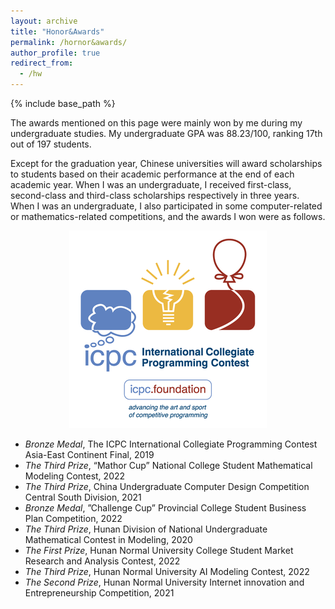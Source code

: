 ```yaml
---
layout: archive
title: "Honor&Awards"
permalink: /hornor&awards/
author_profile: true
redirect_from:
  - /hw
---
```


{% include base_path %}

The awards mentioned on this page were mainly won by me during my undergraduate studies. My undergraduate GPA was 88.23/100, ranking 17th out of 197 students.

Except for the graduation year, Chinese universities will award scholarships to students based on their academic performance at the end of each academic year. When I was an undergraduate, I received first-class, second-class and third-class scholarships respectively in three years. When I was an undergraduate, I also participated in some computer-related or mathematics-related competitions, and the awards I won were as follows.
<div align=center><img src="../images/ICPC.png"></div>

* *Bronze Medal*, The ICPC International Collegiate Programming Contest Asia-East Continent Final, 2019
* *The Third Prize*, “Mathor Cup” National College Student Mathematical Modeling Contest, 2022
* *The Third Prize*, China Undergraduate Computer Design Competition Central South Division, 2021
* *Bronze Medal*, ”Challenge Cup” Provincial College Student Business Plan Competition, 2022
* *The Third Prize*, Hunan Division of National Undergraduate Mathematical Contest in Modeling, 2020
* *The First Prize*, Hunan Normal University College Student Market Research and Analysis Contest, 2022
* *The Third Prize*, Hunan Normal University AI Modeling Contest, 2022
* *The Second Prize*, Hunan Normal University Internet innovation and Entrepreneurship Competition, 2021